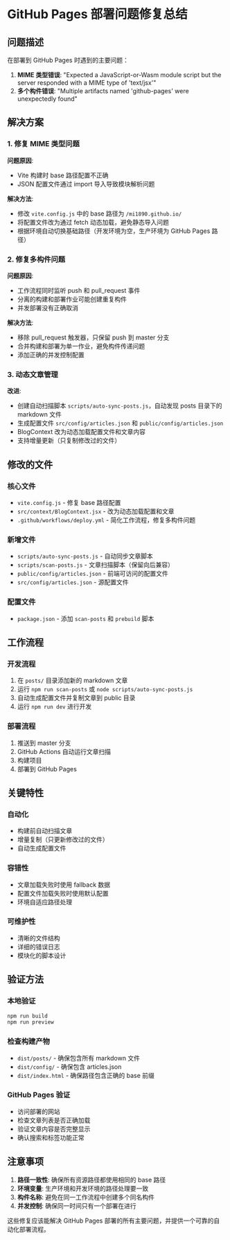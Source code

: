 # GitHub Pages 部署问题修复总结

## 问题描述
在部署到 GitHub Pages 时遇到的主要问题：
1. **MIME 类型错误**: "Expected a JavaScript-or-Wasm module script but the server responded with a MIME type of 'text/jsx'"
2. **多个构件错误**: "Multiple artifacts named 'github-pages' were unexpectedly found"

## 解决方案

### 1. 修复 MIME 类型问题

**问题原因**: 
- Vite 构建时 base 路径配置不正确
- JSON 配置文件通过 import 导入导致模块解析问题

**解决方法**:
- 修改 `vite.config.js` 中的 base 路径为 `/mi1890.github.io/`
- 将配置文件改为通过 fetch 动态加载，避免静态导入问题
- 根据环境自动切换基础路径（开发环境为空，生产环境为 GitHub Pages 路径）

### 2. 修复多构件问题

**问题原因**:
- 工作流程同时监听 push 和 pull_request 事件
- 分离的构建和部署作业可能创建重复构件
- 并发部署没有正确取消

**解决方法**:
- 移除 pull_request 触发器，只保留 push 到 master 分支
- 合并构建和部署为单一作业，避免构件传递问题
- 添加正确的并发控制配置

### 3. 动态文章管理

**改进**:
- 创建自动扫描脚本 `scripts/auto-sync-posts.js`，自动发现 posts 目录下的 markdown 文件
- 生成配置文件 `src/config/articles.json` 和 `public/config/articles.json`
- BlogContext 改为动态加载配置文件和文章内容
- 支持增量更新（只复制修改过的文件）

## 修改的文件

### 核心文件
- `vite.config.js` - 修复 base 路径配置
- `src/context/BlogContext.jsx` - 改为动态加载配置和文章
- `.github/workflows/deploy.yml` - 简化工作流程，修复多构件问题

### 新增文件
- `scripts/auto-sync-posts.js` - 自动同步文章脚本
- `scripts/scan-posts.js` - 文章扫描脚本（保留向后兼容）
- `public/config/articles.json` - 前端可访问的配置文件
- `src/config/articles.json` - 源配置文件

### 配置文件
- `package.json` - 添加 `scan-posts` 和 `prebuild` 脚本

## 工作流程

### 开发流程
1. 在 `posts/` 目录添加新的 markdown 文章
2. 运行 `npm run scan-posts` 或 `node scripts/auto-sync-posts.js`
3. 自动生成配置文件并复制文章到 public 目录
4. 运行 `npm run dev` 进行开发

### 部署流程
1. 推送到 master 分支
2. GitHub Actions 自动运行文章扫描
3. 构建项目
4. 部署到 GitHub Pages

## 关键特性

### 自动化
- 构建前自动扫描文章
- 增量复制（只更新修改过的文件）
- 自动生成配置文件

### 容错性
- 文章加载失败时使用 fallback 数据
- 配置文件加载失败时使用默认配置
- 环境自适应路径处理

### 可维护性
- 清晰的文件结构
- 详细的错误日志
- 模块化的脚本设计

## 验证方法

### 本地验证
```bash
npm run build
npm run preview
```

### 检查构建产物
- `dist/posts/` - 确保包含所有 markdown 文件
- `dist/config/` - 确保包含 articles.json
- `dist/index.html` - 确保路径包含正确的 base 前缀

### GitHub Pages 验证
- 访问部署的网站
- 检查文章列表是否正确加载
- 验证文章内容是否完整显示
- 确认搜索和标签功能正常

## 注意事项

1. **路径一致性**: 确保所有资源路径都使用相同的 base 路径
2. **环境变量**: 生产环境和开发环境的路径处理要一致
3. **构件名称**: 避免在同一工作流程中创建多个同名构件
4. **并发控制**: 确保同一时间只有一个部署在进行

这些修复应该能解决 GitHub Pages 部署的所有主要问题，并提供一个可靠的自动化部署流程。
